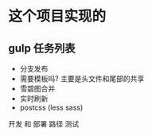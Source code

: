 # 这个项目实现的


## gulp 任务列表

  - 分支发布
  - 需要模板吗? 主要是头文件和尾部的共享
  - 雪碧图合并
  - 实时刷新
  - postcss (less sass)

  开发 和 部署 路径 测试
